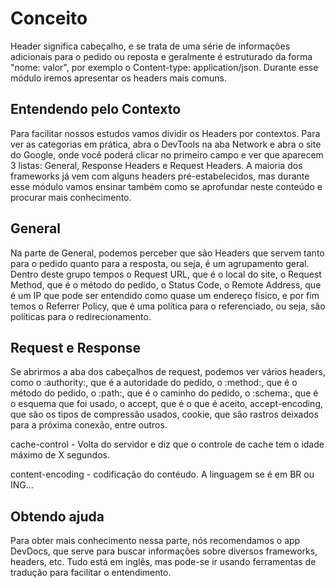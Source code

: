 # Conceito

Header significa cabeçalho, e se trata de uma série de informações adicionais para o pedido ou reposta e geralmente é estruturado da forma "nome: valor", por exemplo o Content-type: application/json. Durante esse módulo iremos apresentar os headers mais comuns.

## Entendendo pelo Contexto

Para facilitar nossos estudos vamos dividir os Headers por contextos. Para ver as categorias em prática, abra o DevTools na aba Network e abra o site do Google, onde você poderá clicar no primeiro campo e ver que aparecem 3 listas: General, Response Headers e Request Headers. A maioria dos frameworks já vem com alguns headers pré-estabelecidos, mas durante esse módulo vamos ensinar também como se aprofundar neste conteúdo e procurar mais conhecimento.

## General

Na parte de General, podemos perceber que são Headers que servem tanto para o pedido quanto para a resposta, ou seja, é um agrupamento geral. Dentro deste grupo tempos o Request URL, que é o local do site, o Request Method, que é o método do pedido, o Status Code, o Remote Address, que é um IP que pode ser entendido como quase um endereço físico, e por fim temos o Referrer Policy, que é uma política para o referenciado, ou seja, são políticas para o redirecionamento.

## Request e Response

Se abrirmos a aba dos cabeçalhos de request, podemos ver vários headers, como o :authority:, que é a autoridade do pedido, o :method:, que é o método do pedido, o :path:, que é o caminho do pedido, o :schema:, que é o esquema que foi usado, o accept, que é o que é aceito, accept-encoding, que são os tipos de compressão usados, cookie, que são rastros deixados para a próxima conexão, entre outros.

cache-control - Volta do servidor e diz que o controle de cache tem o idade máximo de X segundos.

content-encoding - codificação do contéudo. A linguagem se é em BR ou ING...

## Obtendo ajuda

Para obter mais conhecimento nessa parte, nós recomendamos o app DevDocs, que serve para buscar informações sobre diversos frameworks, headers, etc. Tudo está em inglês, mas pode-se ir usando ferramentas de tradução para facilitar o entendimento.
